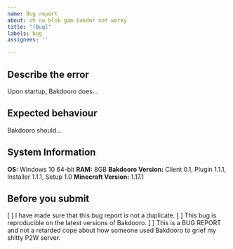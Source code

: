 ```yaml
---
name: Bug report
about: oh no blok gam bakdor not worky
title: "[Bug]"
labels: bug
assignees: ''

---
```


## Describe the error
Upon startup, Bakdooro does...

## Expected behaviour
Bakdooro should...

## System Information
**OS:** Windows 10 64-bit
**RAM:** 8GB
**Bakdooro Version:** Client 0.1, Plugin 1.1.1, Installer 1.1.1, Setup 1.0
**Minecraft Version:** 1.17.1

## Before you submit
[ ] I have made sure that this bug report is not a duplicate.
[ ] This bug is reproducible on the latest versions of Bakdooro.
[ ] This is a BUG REPORT and not a retarded cope about how someone used Bakdooro to grief my shitty P2W server.

